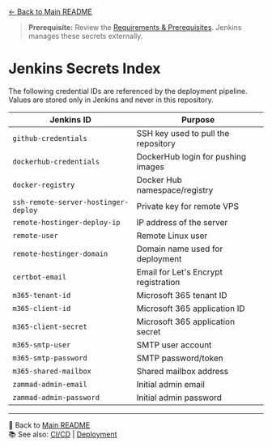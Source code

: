 [← Back to Main README](README/index.md)

> **Prerequisite:** Review the [Requirements & Prerequisites](README/index.md#-requirements--prerequisites). Jenkins manages these secrets externally.

# Jenkins Secrets Index

The following credential IDs are referenced by the deployment pipeline. Values are stored only in Jenkins and never in this repository.

| Jenkins ID                              | Purpose |
|-----------------------------------------|---------|
| `github-credentials`                    | SSH key used to pull the repository |
| `dockerhub-credentials`                 | DockerHub login for pushing images |
| `docker-registry`                       | Docker Hub namespace/registry |
| `ssh-remote-server-hostinger-deploy`    | Private key for remote VPS |
| `remote-hostinger-deploy-ip`            | IP address of the server |
| `remote-user`                           | Remote Linux user |
| `remote-hostinger-domain`               | Domain name used for deployment |
| `certbot-email`                         | Email for Let's Encrypt registration |
| `m365-tenant-id`                        | Microsoft 365 tenant ID |
| `m365-client-id`                        | Microsoft 365 application ID |
| `m365-client-secret`                    | Microsoft 365 application secret |
| `m365-smtp-user`                        | SMTP user account |
| `m365-smtp-password`                    | SMTP password/token |
| `m365-shared-mailbox`                   | Shared mailbox address |
| `zammad-admin-email`                    | Initial admin email |
| `zammad-admin-password`                 | Initial admin password |

---
🔗 Back to [Main README](README/index.md)  
📚 See also: [CI/CD](ci-cd-pipeline.md) | [Deployment](deployment.md)
